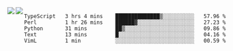 <a href="https://github.com/anuraghazra/github-readme-stats">
  <img align="left" src="https://github-readme-stats.vercel.app/api?username=kfly8&count_private=true&show_icons=true&theme=calm" />
</a>
<a href="https://github.com/anuraghazra/github-readme-stats">
  <img align="left" src="https://github-readme-stats.vercel.app/api/top-langs/?username=kfly8&theme=calm&hide=HTML&exclude_repo=is3q-cr" />
</a>

<!--START_SECTION:waka-->
```text
TypeScript   3 hrs 4 mins    ██████████████▒░░░░░░░░░░   57.96 % 
Perl         1 hr 26 mins    ██████▓░░░░░░░░░░░░░░░░░░   27.23 % 
Python       31 mins         ██▒░░░░░░░░░░░░░░░░░░░░░░   09.86 % 
Text         13 mins         █░░░░░░░░░░░░░░░░░░░░░░░░   04.16 % 
VimL         1 min           ░░░░░░░░░░░░░░░░░░░░░░░░░   00.59 % 
```
<!--END_SECTION:waka-->
